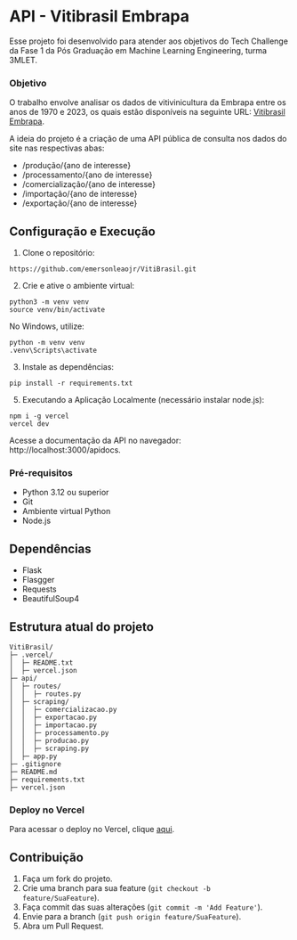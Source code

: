 # API - Vitibrasil Embrapa 

Esse projeto foi desenvolvido para atender aos objetivos do Tech Challenge da Fase 1 da Pós Graduação em Machine Learning Engineering, turma 3MLET. 

### Objetivo

O trabalho envolve analisar os dados de vitivinicultura da Embrapa entre os anos de 1970 e 2023, os quais estão disponíveis na seguinte URL: [Vitibrasil Embrapa](http://vitibrasil.cnpuv.embrapa.br/index.php?).

A ideia do projeto é a criação de uma API pública de consulta nos dados do site nas respectivas abas:

-   /produção/{ano de interesse}
-   /processamento/{ano de interesse}
-   /comercialização/{ano de interesse}
-   /importação/{ano de interesse}
-   /exportação/{ano de interesse}

##  Configuração e Execução

1.  Clone o repositório:
```
https://github.com/emersonleaojr/VitiBrasil.git
```
2.  Crie e ative o ambiente virtual:
```
python3 -m venv venv
source venv/bin/activate
```

No Windows, utilize:
```
python -m venv venv
.venv\Scripts\activate
```
3.  Instale as dependências:
```
pip install -r requirements.txt
```

5.  Executando a Aplicação Localmente (necessário instalar node.js):
```
npm i -g vercel
vercel dev
```

Acesse a documentação da API no navegador: http://localhost:3000/apidocs.

### Pré-requisitos
-   Python 3.12 ou superior
-   Git
-   Ambiente virtual Python
-   Node.js

## Dependências
- Flask
- Flasgger
- Requests
- BeautifulSoup4


## Estrutura atual do projeto

```
VitiBrasil/
├─ .vercel/
│  ├─ README.txt
│  ├─ vercel.json
├─ api/
│  ├─ routes/
│  │  ├─ routes.py
│  ├─ scraping/
│  │  ├─ comercializacao.py
│  │  ├─ exportacao.py
│  │  ├─ importacao.py
│  │  ├─ processamento.py
│  │  ├─ producao.py
│  │  ├─ scraping.py
│  ├─ app.py
├─ .gitignore
├─ README.md
├─ requirements.txt
├─ vercel.json
```

### Deploy no Vercel

Para acessar o deploy no Vercel, clique [aqui](https://viti-brasil.vercel.app/).

## Contribuição

1.  Faça um fork do projeto.
2.  Crie uma branch para sua feature (`git checkout -b feature/SuaFeature`).
3.  Faça commit das suas alterações (`git commit -m 'Add Feature'`).
4.  Envie para a branch (`git push origin feature/SuaFeature`).
5.  Abra um Pull Request.
